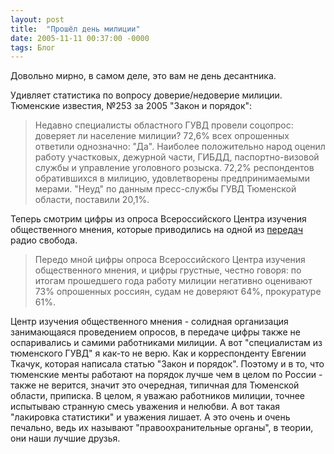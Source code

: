 ```yaml
---
layout: post
title:  "Прошёл день милиции"
date: 2005-11-11 00:37:00 -0000
tags: Блог
---
```


Довольно мирно, в самом деле, это вам не день десантника.

Удивляет статистика по вопросу доверие/недоверие милиции. Тюменские известия, №253 за 2005 "Закон и порядок": 

> Недавно специалисты областного ГУВД провели соцопрос: доверяет ли население милиции? 72,6% всех опрошенных ответили однозначно: "Да". Наиболее положительно народ оценил работу участковых, дежурной части, ГИБДД, паспортно-визовой службы и управление уголовного розыска. 72,2% респондентов обратившихся в милицию, удовлетворены предпринимаемыми мерами. "Неуд" по данным пресс-службы ГУВД Тюменской области, поставили 20,1%.

Теперь смотрим цифры из опроса Всероссийского Центра изучения общественного мнения, которые приводились на одной из [передач](http://www.svoboda.org/programs/pf/2002/pf.121502.asp) радио свобода. 

> Передо мной цифры опроса Всероссийского Центра изучения общественного мнения, и цифры грустные, честно говоря: по итогам прошедшего года работу милиции негативно оценивают 73% опрошенных россиян, судам не доверяют 64%, прокуратуре 61%.

Центр изучения общественного мнения - солидная организация занимающаяся проведением опросов, в передаче цифры также не оспаривались и самими работниками милиции. А вот "специалистам из тюменского ГУВД" я как-то не верю. Как и корреспонденту Евгении Ткачук, которая написала статью "Закон и порядок". Поэтому и в то, что тюменские менты работают на порядок лучше чем в целом по России - также не верится, значит это очередная, типичная для Тюменской области, приписка. В целом, я уважаю работников милиции, точнее испытываю странную смесь уважения и нелюбви. А вот такая "лакировка статистики" и уважения лишает. А это очень и очень печально, ведь их называют "правоохранительные органы", в теории, они наши лучшие друзья.